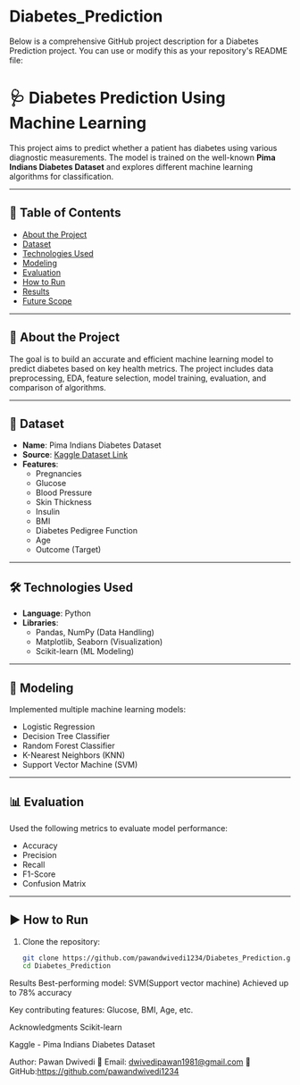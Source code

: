 # Diabetes_Prediction
Below is a comprehensive GitHub project description for a Diabetes Prediction project. You can use or modify this as your repository's README file:

# 🩺 Diabetes Prediction Using Machine Learning

This project aims to predict whether a patient has diabetes using various diagnostic measurements. The model is trained on the well-known **Pima Indians Diabetes Dataset** and explores different machine learning algorithms for classification.

----

## 📌 Table of Contents

- [About the Project](#about-the-project)
- [Dataset](#dataset)
- [Technologies Used](#technologies-used)
- [Modeling](#modeling)
- [Evaluation](#evaluation)
- [How to Run](#how-to-run)
- [Results](#results)
- [Future Scope](#future-scope)

---

## 📖 About the Project

The goal is to build an accurate and efficient machine learning model to predict diabetes based on key health metrics. The project includes data preprocessing, EDA, feature selection, model training, evaluation, and comparison of algorithms.

---

## 📂 Dataset

- **Name**: Pima Indians Diabetes Dataset
- **Source**: [Kaggle Dataset Link](https://www.kaggle.com/datasets/uciml/pima-indians-diabetes-database)
- **Features**:
  - Pregnancies
  - Glucose
  - Blood Pressure
  - Skin Thickness
  - Insulin
  - BMI
  - Diabetes Pedigree Function
  - Age
  - Outcome (Target)

---

## 🛠 Technologies Used

- **Language**: Python  
- **Libraries**:
  - Pandas, NumPy (Data Handling)
  - Matplotlib, Seaborn (Visualization)
  - Scikit-learn (ML Modeling)

---

## 🤖 Modeling

Implemented multiple machine learning models:
- Logistic Regression
- Decision Tree Classifier
- Random Forest Classifier
- K-Nearest Neighbors (KNN)
- Support Vector Machine (SVM)

---

## 📊 Evaluation

Used the following metrics to evaluate model performance:
- Accuracy
- Precision
- Recall
- F1-Score
- Confusion Matrix

---

## ▶️ How to Run

1. Clone the repository:
   ```bash
   git clone https://github.com/pawandwivedi1234/Diabetes_Prediction.git
   cd Diabetes_Prediction

Results
Best-performing model: SVM(Support vector machine)
Achieved up to 78% accuracy

Key contributing features: Glucose, BMI, Age, etc.
   
Acknowledgments
Scikit-learn

Kaggle - Pima Indians Diabetes Dataset

Author: Pawan Dwivedi
📧 Email: dwivedipawan1981@gmail.com
🔗 GitHub:https://github.com/pawandwivedi1234
